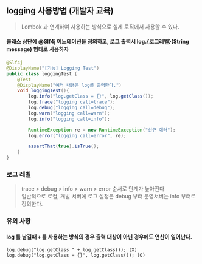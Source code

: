 ## logging 사용방법 (개발자 교육)
> Lombok 과 연계하여 사용하는 방식으로 실제 로직에서 사용할 수 있다.   
 
#### 클래스 상단에 @Slf4j 어노테이션을 정의하고, 로그 출력시 log.{로그레벨}(String message) 형태로 사용하자
```java
@Slf4j
@DisplayName("[기능] Logging Test")
public class loggingTest {
    @Test
    @DisplayName("여러 내용은 log를 출력한다.")
    void loggingTest(){
        log.info("log.getClass = {}", log.getClass());
        log.trace("logging call=trace");
        log.debug("logging call=debug");
        log.warn("logging call=warn");
        log.info("logging call=info");

        RuntimeException re = new RuntimeException("신규 애러");
        log.error("logging call=error", re);

        assertThat(true).isTrue();
    }
}
```

### 로그 레벨 
> trace > debug > info > warn > error 순서로 단계가 높아진다    
> 일반적으로 로컬, 개발 서버에 로그 설정은 debug 부터 운영서버는 info 부터로 정의한다.
> 


### 유의 사항 
####  log 를 남길때 `+` 를 사용하는 방식의 경우 출력 대상이 아닌 경우에도 연산이 일어난다. 
```text
log.debug("log.getClass " + log.getClass()); (X)  
log.debug("log.getClass = {}", log.getClass()); (O)  
```

